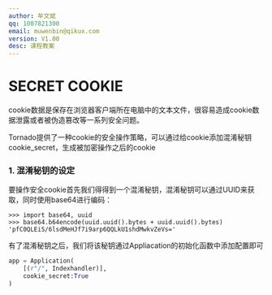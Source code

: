 ```yaml
---
author: 牟文斌
qq: 1007821300
email: muwenbin@qikux.com
version: V1.00
desc: 课程教案
---
```


# SECRET COOKIE

cookie数据是保存在浏览器客户端所在电脑中的文本文件，很容易造成cookie数据泄露或者被伪造篡改等一系列安全问题。

Tornado提供了一种cookie的安全操作策略，可以通过给cookie添加混淆秘钥cookie\_secret，生成被加密操作之后的cookie



### 1. 混淆秘钥的设定

要操作安全cookie首先我们得得到一个混淆秘钥，混淆秘钥可以通过UUID来获取，同时使用base64进行编码：

```
>>> import base64, uuid
>>> base64.b64encode(uuid.uuid().bytes + uuid.uuid().bytes)
'pfC0QLEiS/6lsdMeHJf7i9arp6QQLkU1shdMwkvZeVs='
```

有了混淆秘钥之后，我们将该秘钥通过Appliacation的初始化函数中添加配置即可

```python
app = Application(
    [(r"/", Indexhandler)],
    cookie_secret:True
)
```



